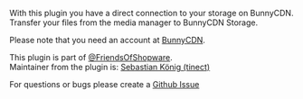 With this plugin you have a direct connection to your storage on BunnyCDN.  
Transfer your files from the media manager to BunnyCDN Storage.

Please note that you need an account at [BunnyCDN](https://bunnycdn.com/solutions/cdn-cloud-storage).

This plugin is part of [@FriendsOfShopware](https://store.shopware.com/en/friends-of-shopware.html).  
Maintainer from the plugin is: [Sebastian König (tinect)](https://github.com/tinect)

For questions or bugs please create a [Github Issue](https://github.com/FriendsOfShopware/FroshPlatformBunnycdnMediaStorage/issues/new)
